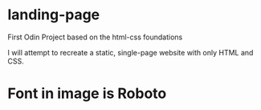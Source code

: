 # landing-page
First Odin Project based on the html-css foundations

I will attempt to recreate a static, single-page website with only HTML
and CSS.


# Font in image is Roboto
